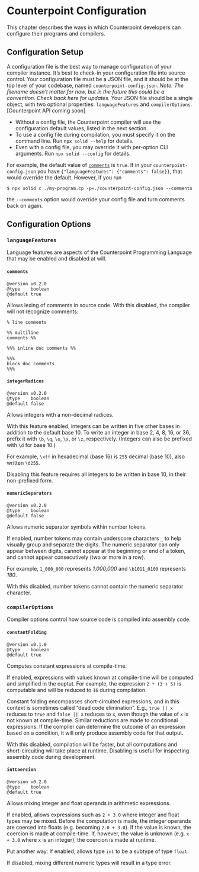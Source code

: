 # Counterpoint Configuration
This chapter describes the ways in which Counterpoint developers can configure their programs and compilers.



## Configuration Setup
A configuration file is the best way to manage configuration of your compiler instance.
It’s best to check-in your configuration file into source control.
Your configuration file must be a JSON file, and
it should be at the top level of your codebase, named `counterpoint-config.json`.
*Note: The filename doesn’t matter for now, but in the future this could be a convention. Check back here for updates.*
Your JSON file should be a single object, with two optional properties: `languageFeatures` and `compilerOptions`.
[Counterpoint API coming soon]

- Without a config file, the Counterpoint compiler will use the configuration default values, listed in the next section.
- To use a config file during compilation, you must specify it on the command line. Run `npx solid --help` for details.
- Even with a config file, you may override it with per-option CLI arguments. Run `npx solid --config` for details.

For example, the default value of [`comments`](#comments) is `true`.
If in your `counterpoint-config.json` you have `{"languageFeatures": {"comments": false}}`,
that would override the default. However, if you run
```shell
$ npx solid c ./my-program.cp -p=./counterpoint-config.json --comments
```
the `--comments` option would override your config file and turn comments back on again.



## Configuration Options


### `languageFeatures`
Language features are aspects of the Counterpoint Programming Language that may be enabled and disabled at will.

#### `comments`
```
@version v0.2.0
@type    boolean
@default true
```
Allows lexing of comments in source code.
With this disabled, the compiler will not recognize comments:
```
% line comments

%% multiline
comments %%

%%% inline doc comments %%

%%%
block doc comments
%%%
```

#### `integerRadices`
```
@version v0.2.0
@type    boolean
@default false
```
Allows integers with a non-decimal radices.

With this feature enabled, integers can be written in five other bases in addition to the default base 10.
To write an integer in base 2, 4, 8, 16, or 36, prefix it with `\b`, `\q`, `\o`, `\x`, or `\z`, respectively.
(Integers can also be prefixed with `\d` for base 10.)

For example, `\xff` in hexadecimal (base 16) is `255` decimal (base 10), also written `\d255`.

Disabling this feature requires all integers to be written in base 10, in their non-prefixed form.

#### `numericSeparators`
```
@version v0.2.0
@type    boolean
@default false
```
Allows numeric separator symbols within number tokens.

If enabled, number tokens may contain underscore characters `_` to help visually group and separate the digits.
The numeric separator can only appear between digits, cannot appear at the beginning or end of a token,
and cannot appear consecutively (two or more in a row).

For example, `1_000_000` represents *1,000,000* and `\b1011_0100` represents *180*.

With this disabled, number tokens cannot contain the numeric separator character.


### `compilerOptions`
Compiler options control how source code is compiled into assembly code.

#### `constantFolding`
```
@version v0.1.0
@type    boolean
@default true
```
Computes constant expressions at compile-time.

If enabled, expressions with values known at compile-time will be computed and simplified in the ouptut.
For example, the expression `2 * (3 + 5)` is computable and will be reduced to `16` during compilation.

Constant folding encompasses short-circuited expressions,
and in this context is sometimes called “dead code elimination”.
E.g., `true || x` reduces to `true` and `false || x` reduces to `x`,
even though the value of `x` is not known at compile-time.
Similar reductions are made to conditional expressions.
If the compiler can determine the outcome of an expression based on a condition,
it will only produce assembly code for that output.

With this disabled, compilation will be faster,
but all computations and short-circuiting will take place at runtime.
Disabling is useful for inspecting assembly code during development.

#### `intCoercion`
```
@version v0.2.0
@type    boolean
@default true
```
Allows mixing integer and float operands in arithmetic expressions.

If enabled, allows expressions such as `2 + 3.0` where integer and float types may be mixed.
Before the computation is made, the integer operands are coerced into floats (e.g. becoming `2.0 + 3.0`).
If the value is known, the coercion is made at compile-time. If, however, the value is unknown
(e.g. `x + 3.0` where `x` is an integer), the coercion is made at runtime.

Put another way: If enabled, allows type `int` to be a subtype of type `float`.

If disabled, mixing different numeric types will result in a type error.
